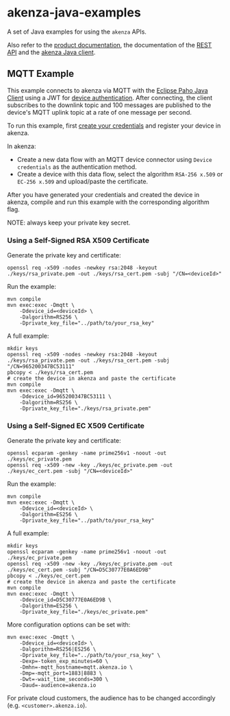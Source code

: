 # akenza-java-examples

A set of Java examples for using the `akenza` APIs.

Also refer to the [product documentation](https://docs.akenza.io/), the documentation of
the [REST API](https://docs.api.akenza.io/) and
the [akenza Java client](https://github.com/akenza-io/akenza-java-client/).

## MQTT Example

This example connects to akenza via MQTT with the [Eclipse Paho Java Client](https://github.com/eclipse/paho.mqtt.java)
using a JWT for [device authentication](https://docs.akenza.io/akenza.io/api-reference/device-security). After
connecting, the client subscribes to the downlink topic and 100 messages are published to the device's MQTT uplink topic
at a rate of one message per second.

To run this example,
first [create your credentials](https://docs.akenza.io/akenza.io/tutorials/using-device-credentials/creating-public-private-key-pairs)
and register your device in akenza.

In akenza:

- Create a new data flow with an MQTT device connector using `Device credentials` as the authentication method.
- Create a device with this data flow, select the algorithm `RSA-256 x.509` or `EC-256 x.509` and upload/paste the
  certificate.

After you have generated your credentials and created the device in akenza, compile and run this example with the
corresponding algorithm flag.

NOTE: always keep your private key secret.

### Using a Self-Signed RSA X509 Certificate

Generate the private key and certificate:

```
openssl req -x509 -nodes -newkey rsa:2048 -keyout ./keys/rsa_private.pem -out ./keys/rsa_cert.pem -subj "/CN=<deviceId>"
```

Run the example:

```
mvn compile
mvn exec:exec -Dmqtt \
    -Ddevice_id=<deviceId> \
    -Dalgorithm=RS256 \
    -Dprivate_key_file="../path/to/your_rsa_key"
```

A full example:

```
mkdir keys
openssl req -x509 -nodes -newkey rsa:2048 -keyout ./keys/rsa_private.pem -out ./keys/rsa_cert.pem -subj "/CN=965200347BC53111"
pbcopy < ./keys/rsa_cert.pem
# create the device in akenza and paste the certificate
mvn compile
mvn exec:exec -Dmqtt \
    -Ddevice_id=965200347BC53111 \
    -Dalgorithm=RS256 \
    -Dprivate_key_file="./keys/rsa_private.pem"
```

### Using a Self-Signed EC X509 Certificate

Generate the private key and certificate:

```
openssl ecparam -genkey -name prime256v1 -noout -out ./keys/ec_private.pem 
openssl req -x509 -new -key ./keys/ec_private.pem -out ./keys/ec_cert.pem -subj "/CN=<deviceId>"
```

Run the example:

```
mvn compile
mvn exec:exec -Dmqtt \
    -Ddevice_id=<deviceId> \
    -Dalgorithm=ES256 \
    -Dprivate_key_file="../path/to/your_rsa_key"
```

A full example:

```
mkdir keys
openssl ecparam -genkey -name prime256v1 -noout -out ./keys/ec_private.pem 
openssl req -x509 -new -key ./keys/ec_private.pem -out ./keys/ec_cert.pem -subj "/CN=D5C30777E0A6ED9B"
pbcopy < ./keys/ec_cert.pem
# create the device in akenza and paste the certificate
mvn compile
mvn exec:exec -Dmqtt \
    -Ddevice_id=D5C30777E0A6ED9B \
    -Dalgorithm=ES256 \
    -Dprivate_key_file="./keys/ec_private.pem"
```

More configuration options can be set with:

```
mvn exec:exec -Dmqtt \
    -Ddevice_id=<deviceId> \
    -Dalgorithm=RS256|ES256 \
    -Dprivate_key_file="../path/to/your_rsa_key" \
    -Dexp=-token_exp_minutes=60 \
    -Dmhn=-mqtt_hostname=mqtt.akenza.io \
    -Dmp=-mqtt_port=1883|8883 \
    -Dwt=-wait_time_seconds=300 \
    -Daud=-audience=akenza.io
```

For private cloud customers, the audience has to be changed accordingly (e.g. `<customer>.akenza.io`).
